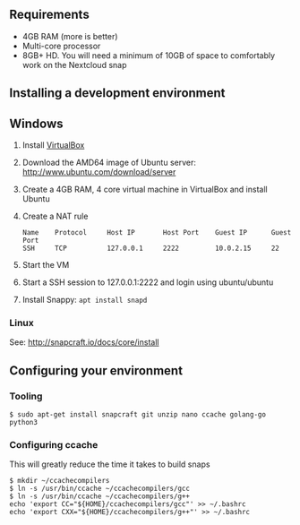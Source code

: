## Requirements

* 4GB RAM (more is better)
* Multi-core processor
* 8GB+ HD. You will need a minimum of 10GB of space to comfortably work on the Nextcloud snap

## Installing a development environment

## Windows

1. Install [VirtualBox](http://www.oracle.com/technetwork/server-storage/virtualbox/downloads/index.html)
1. Download the AMD64 image of Ubuntu server: http://www.ubuntu.com/download/server
1. Create a 4GB RAM, 4 core virtual machine in VirtualBox and install Ubuntu
1. Create a NAT rule
	```
	Name    Protocol     Host IP       Host Port    Guest IP      Guest Port
	SSH     TCP          127.0.0.1     2222         10.0.2.15     22
	```

1. Start the VM
1. Start a SSH session to 127.0.0.1:2222 and login using ubuntu/ubuntu
1. Install Snappy: `apt install snapd`

### Linux

See: http://snapcraft.io/docs/core/install

## Configuring your environment

### Tooling

```
$ sudo apt-get install snapcraft git unzip nano ccache golang-go python3
```

### Configuring ccache

This will greatly reduce the time it takes to build snaps

```
$ mkdir ~/ccachecompilers
$ ln -s /usr/bin/ccache ~/ccachecompilers/gcc
$ ln -s /usr/bin/ccache ~/ccachecompilers/g++
echo 'export CC="${HOME}/ccachecompilers/gcc"' >> ~/.bashrc
echo 'export CXX="${HOME}/ccachecompilers/g++"' >> ~/.bashrc
```
